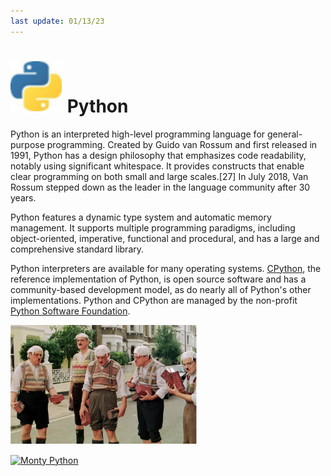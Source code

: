 ```yaml
---
last update: 01/13/23
---
```


# ![python-icon](media/icons/python-icon.svg) Python

Python is an interpreted high-level programming language for general-purpose programming. Created by Guido van Rossum and first released in 1991, Python has a design philosophy that emphasizes code readability, notably using significant whitespace. It provides constructs that enable clear programming on both small and large scales.[27] In July 2018, Van Rossum stepped down as the leader in the language community after 30 years.

Python features a dynamic type system and automatic memory management. It supports multiple programming paradigms, including object-oriented, imperative, functional and procedural, and has a large and comprehensive standard library.

Python interpreters are available for many operating systems. [CPython](https://en.wikipedia.org/wiki/CPython), the reference implementation of Python, is open source software and has a community-based development model, as do nearly all of Python's other implementations. Python and CPython are managed by the non-profit [Python Software Foundation](https://en.wikipedia.org/wiki/Python_Software_Foundation).


![Monti Python gang](media/general/monty-python.png)

[![Monty Python](https://res.cloudinary.com/marcomontalbano/image/upload/v1673753845/video_to_markdown/images/youtube--imhrDrE4-mI-c05b58ac6eb4c4700831b2b3070cd403.jpg)](https://www.youtube.com/watch?v=imhrDrE4-mI "Monty Python")
